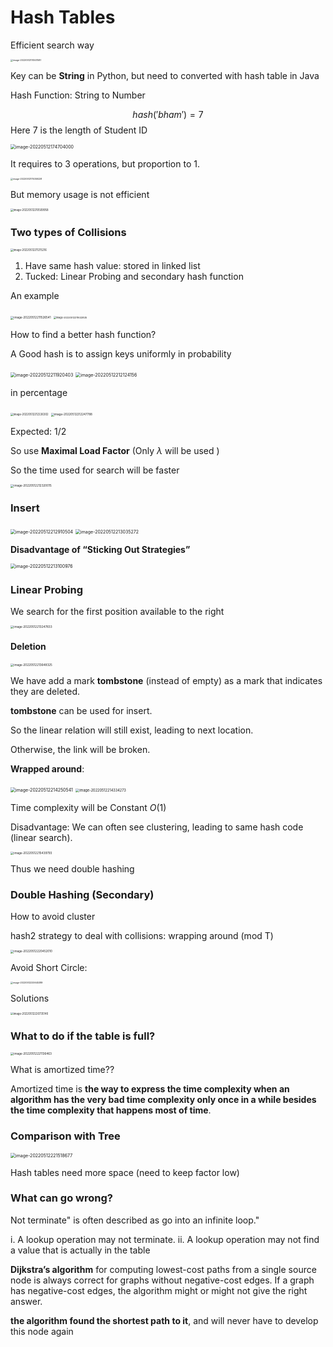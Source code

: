 # Hash Tables

Efficient search way

<img src="https://ik.imagekit.io/haochen/Typora/image-20220512174501587.png" alt="image-20220512174501587" style="zoom:25%;" />

Key can be **String** in Python, but need to converted with hash table in Java

Hash Function: String to Number


$$
hash('bham') = 7
$$
Here 7 is the length of Student ID

<img src="https://ik.imagekit.io/haochen/Typora/image-20220512174704000.png" alt="image-20220512174704000" style="zoom:50%;" />

It requires to 3 operations, but proportion to 1.

<img src="https://ik.imagekit.io/haochen/Typora/image-20220512175059228.png" alt="image-20220512175059228" style="zoom: 25%;" />

But memory usage is not efficient

<img src="https://ik.imagekit.io/haochen/Typora/image-20220512210509958.png" alt="image-20220512210509958" style="zoom:30%;" />

### Two types of Collisions



<img src="https://ik.imagekit.io/haochen/Typora/image-20220512211215216.png" alt="image-20220512211215216" style="zoom:30%;" />

1. Have same hash value: stored in linked list
2. Tucked: Linear Probing and secondary hash function



An example

<img src="https://ik.imagekit.io/haochen/Typora/image-20220512211526541.png" alt="image-20220512211526541" style="zoom:33%;" />



<img src="https://ik.imagekit.io/haochen/Typora/image-20220512211632835.png" alt="image-20220512211632835" style="zoom:27%;" />

How to find a better hash function?

A Good hash is to assign keys uniformly in probability

<img src="https://ik.imagekit.io/haochen/Typora/image-20220512211920403.png" alt="image-20220512211920403" style="zoom:50%;" />



<img src="https://ik.imagekit.io/haochen/Typora/image-20220512212124156.png" alt="image-20220512212124156" style="zoom:50%;" />

in percentage

<img src="https://ik.imagekit.io/haochen/Typora/image-20220512212226302.png" alt="image-20220512212226302" style="zoom:30%;" />



<img src="https://ik.imagekit.io/haochen/Typora/image-20220512212247788.png" alt="image-20220512212247788" style="zoom: 33%;" />

Expected: 1/2

So use **Maximal Load Factor** (Only $\lambda$ will be used )

So the time used for search will be faster

<img src="https://ik.imagekit.io/haochen/Typora/image-20220512212320015.png" alt="image-20220512212320015" style="zoom:33%;" />



### Insert

<img src="https://ik.imagekit.io/haochen/Typora/image-20220512212910504.png" alt="image-20220512212910504" style="zoom:50%;" />

<img src="https://ik.imagekit.io/haochen/Typora/image-20220512213035272.png" alt="image-20220512213035272" style="zoom:50%;" />

**Disadvantage of “Sticking Out Strategies”**

<img src="https://ik.imagekit.io/haochen/Typora/image-20220512213100976.png" alt="image-20220512213100976" style="zoom:50%;" />

### Linear Probing

We search for the first position available to the right

<img src="https://ik.imagekit.io/haochen/Typora/image-20220512213247833.png" alt="image-20220512213247833" style="zoom:33%;" />

#### Deletion

<img src="https://ik.imagekit.io/haochen/Typora/image-20220512213648325.png" alt="image-20220512213648325" style="zoom:33%;" />

We have add a mark **tombstone** (instead of empty) as a mark that indicates they are deleted.

**tombstone** can be used for insert.

So the linear relation will still exist, leading to next location.

Otherwise, the link will be broken.

**Wrapped around**:

<img src="https://ik.imagekit.io/haochen/Typora/image-20220512214250541.png" alt="image-20220512214250541" style="zoom:50%;" />

<img src="https://ik.imagekit.io/haochen/Typora/image-20220512214334273.png" alt="image-20220512214334273" style="zoom:40%;" />

Time complexity will be Constant $O(1)$

Disadvantage: We can often see clustering, leading to same hash code (linear search).

<img src="https://ik.imagekit.io/haochen/Typora/image-20220512215439793.png" alt="image-20220512215439793" style="zoom: 33%;" />

Thus we need double hashing



### Double Hashing (Secondary)

How to avoid cluster

hash2 strategy to deal with collisions: wrapping around (mod T)



<img src="https://ik.imagekit.io/haochen/Typora/image-20220512220452010.png" alt="image-20220512220452010" style="zoom:33%;" />

Avoid Short Circle:

<img src="https://ik.imagekit.io/haochen/Typora/image-20220512220645389.png" alt="image-20220512220645389" style="zoom:25%;" />

Solutions

<img src="https://ik.imagekit.io/haochen/Typora/image-20220512220735140.png" alt="image-20220512220735140" style="zoom:30%;" />



### What to do if the table is full?

<img src="https://ik.imagekit.io/haochen/Typora/image-20220512221136463.png" alt="image-20220512221136463" style="zoom:33%;" />

What is amortized time?? 

Amortized time is **the way  to express the time complexity when an algorithm has the very bad time complexity only once in a while besides the time complexity that happens most of time**. 



### Comparison with Tree

<img src="https://ik.imagekit.io/haochen/Typora/image-20220512221518677.png" alt="image-20220512221518677" style="zoom:50%;" />

Hash tables need more space (need to keep factor low)



### What can go wrong?

 Not terminate" is often described as go into an infinite loop."


i. A lookup operation may not terminate.
ii. A lookup operation may not find a value that is actually in the table





**Dijkstra’s algorithm** for computing lowest-cost paths from a single source node is always
correct for graphs without negative-cost edges. If a graph has negative-cost edges, the algorithm might
or might not give the right answer.

**the algorithm found the shortest path to it**, and will never have to develop this node again 

